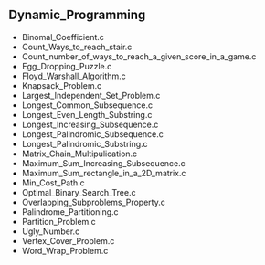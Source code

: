 Dynamic_Programming
-------------------------
- Binomal_Coefficient.c
- Count_Ways_to_reach_stair.c
- Count_number_of_ways_to_reach_a_given_score_in_a_game.c
- Egg_Dropping_Puzzle.c
- Floyd_Warshall_Algorithm.c
- Knapsack_Problem.c
- Largest_Independent_Set_Problem.c
- Longest_Common_Subsequence.c
- Longest_Even_Length_Substring.c
- Longest_Increasing_Subsequence.c
- Longest_Palindromic_Subsequence.c
- Longest_Palindromic_Substring.c
- Matrix_Chain_Multipulication.c
- Maximum_Sum_Increasing_Subsequence.c
- Maximum_Sum_rectangle_in_a_2D_matrix.c
- Min_Cost_Path.c
- Optimal_Binary_Search_Tree.c
- Overlapping_Subproblems_Property.c
- Palindrome_Partitioning.c
- Partition_Problem.c
- Ugly_Number.c
- Vertex_Cover_Problem.c
- Word_Wrap_Problem.c
